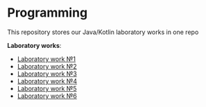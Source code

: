 # Programming
This repository stores our Java/Kotlin laboratory works in one repo

**Laboratory works**:
- [Laboratory work №1](./Laboratory%20Works/lab1)
- [Laboratory work №2](./Laboratory%20Works/lab2)
- [Laboratory work №3](./Laboratory%20Works/lab3)
- [Laboratory work №4](./Laboratory%20Works/lab4)
- [Laboratory work №5](./Laboratory%20Works/lab5)
- [Laboratory work №6](./Laboratory%20Works/lab6)
